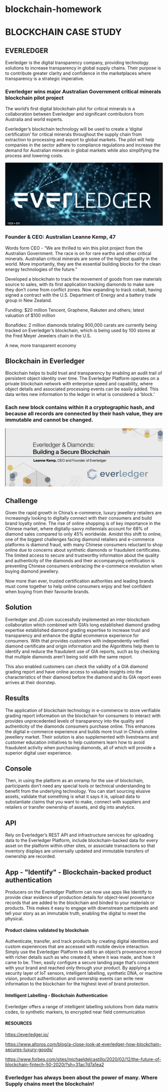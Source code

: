 # blockchain-homework

# BLOCKCHAIN CASE STUDY 

## EVERLEDGER 
Everledger is the digital transparency company, providing technology solutions to increase transparency in global supply chains. Their purpose is to contribute greater clarity and confidence in the marketplaces where transparency is a strategic imperative.

### Everledger wins major Australian Government critical minerals blockchain pilot project
The world’s first digital blockchain pilot for critical minerals is a collaboration between Everledger and significant contributors from Australia and world experts.

Everledger’s blockchain technology will be used to create a ‘digital certification’ for critical minerals throughout the supply chain from extraction to processing and export to global markets. The pilot will help companies in the sector adhere to compliance regulations and increase the demand for Australian minerals in global markets while also simplifying the process and lowering costs.


<kbd>![Everledger Diamonds](images/Everledger.png)

### Founder & CEO: Australian Leanne Kemp, 47
Words form CEO - “We are thrilled to win this pilot project from the Australian Government. The race is on for rare earths and other critical minerals. Australian critical minerals are some of the highest quality in the world. More importantly, they are the essential building blocks for the clean energy technologies of the future.”

Developed a blockchain to track the movement of goods from raw materials source to sales, with its first application tracking diamonds to make sure they don’t come from conflict zones. Now expanding to track cobalt, having signed a contract with the U.S. Department of Energy and a battery trade group in New Zealand.

Funding: $20 million  Tencent, Graphene, Rakuten and others; latest valuation of $100 million

Bonafides: 2 million diamonds totaling 900,000 carats are currently being tracked on Everledger’s blockchain, which is being used by 100 stores at the Fred Meyer Jewelers chain in the U.S.

A new, more transparent economy

## Blockchain in Everledger 
Blockchain helps to build trust and transparency by enabling an audit trail of persistent object identity over time. The Everledger Platform operates on a private blockchain network with enterprise speed and capability, where object details and associated processing events can be easily added. This data writes new information to the ledger in what is considered a ‘block.’ 
### Each new block contains within it a cryptographic hash, and because all records are connected by their hash value, they are immutable and cannot be changed.


<kbd>![Everledger Diamonds](images/Everledger-Diamonds.png)

## Challenge
Given the rapid growth in China’s e-commerce, luxury jewellery retailers are increasingly looking to digitally connect with their consumers and build brand loyalty online. The rise of online shopping is of key importance in the Chinese market, where digitally-savvy millennials account for 68% of diamond sales compared to only 45% worldwide.
Amidst this shift to online, one of the biggest challenges facing diamond retailers and e-commerce platforms is diamond fraud, with many Chinese consumers reluctant to shop online due to concerns about synthetic diamonds or fraudulent certificates. The limited access to secure and trustworthy information about the quality and authenticity of the diamonds and their accompanying certification is preventing Chinese consumers embracing the e-commerce revolution when buying diamond jewellery.

Now more than ever, trusted certification authorities and leading brands must come together to help online consumers enjoy and feel confident when buying from their favourite brands. 

## Solution
Everledger and JD.com successfully implemented an inter-blockchain collaboration which combined with GIA’s long established diamond grading expertise established diamond grading expertise to increase trust and transparency and enhance the digital ecommerce experience for consumers. With that provides customers with independently verified diamond certificate and origin information and the Algorithms help them to identify and reduce the fraudulent use of GIA reports, such as by checking that multiple diamonds aren’t being sold with the same report.

This also enabled customers can check the validity of a GIA diamond grading report and have online access to valuable insights into the characteristics of their diamond before the diamond and its GIA report even arrives at their doorstep.

## Results
The application of blockchain technology in e-commerce to store verifiable grading report information on the blockchain for consumers to interact with provides unprecedented levels of transparency into the quality and authenticity of the diamonds consumers purchase online. This enhances the digital e-commerce experience and builds more trust in China’s online jewellery market.
Their solution is also supplemented with livestreams and customer education initiatives to help customers learn how to avoid fraudulent activity when purchasing diamonds, all of which will provide a superior digital user experience.

## Console
Then, in using the platform as an onramp for the use of blockchain, participants don’t need any special tools or technical understanding to benefit from the underlying technology. You can start sourcing elusive assets, validate that something is what it says it is, upload data to substantiate claims that you want to make, connect with suppliers and retailers or transfer ownership of assets, and dig into analytics.

## API
Rely on Everledger’s REST API and infrastructure services for uploading data to the Everledger Platform, include blockchain-backed data for every asset on the platform within other sites, or associate transactions so that inventory displays are universally updated and immutable transfers of ownership are recorded. 

## App - "Identify" - Blockchain-backed product authentication
Producers on the Everledger Platform can now use apps like Identify to provide clear evidence of production details for object-level provenance records that are added to the blockchain and binded to your materials or products. This makes it easy to engage with downstream participants and tell your story as an immutable truth, enabling the digital to meet the physical.

#### Product claims validated by blockchain
Authenticate, transfer, and track products by creating digital identities and custom experiences that are accessed with mobile device interaction. Simply use the Everledger Platform to add to an object’s provenance record with richer details such as who created it, where it was made, and how it came to be. Then, easily configure a secure landing page that’s consistent with your brand and reached only through your product.
By applying a security layer of IoT sensors, intelligent labelling, synthetic DNA, or machine vision, product authentication and ownership events can write new information to the blockchain for the highest level of brand protection.

#### Intelligent Labelling ​- Blockchain Authentication 
Everledger offers a range of intelligent labelling solutions from data matrix codes, to synthetic markers, to encrypted near field communication


#### RESOURCES
https://everledger.io/

https://www.altoros.com/blog/a-close-look-at-everledger-how-blockchain-secures-luxury-goods/

https://www.forbes.com/sites/michaeldelcastillo/2020/02/12/the-future-of-blockchain-fintech-50-2020/?sh=31ac7d7a1ea2

### Everledger has always been about the power of many. Where Supply chains meet the blockchain!